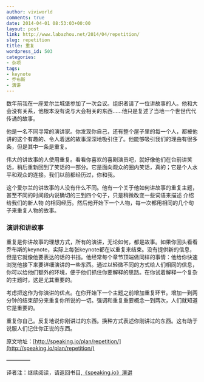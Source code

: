 ```yaml
---
author: viviworld
comments: true
date: 2014-04-01 08:53:03+00:00
layout: post
link: http://www.labazhou.net/2014/04/repetition/
slug: repetition
title: 重复
wordpress_id: 503
categories:
- 杂项
tags:
- keynote
- 乔布斯
- 演讲
---
```


数年前我在一座爱尔兰城堡参加了一次会议。组织者请了一位讲故事的人。他和大会没有关系，他根本没有说与大会相关的东西……他只是复述了当地一个世世代代传诵的故事。

他是一名不同寻常的演讲家。你发现你自己，还有整个屋子里的每一个人，都被他讲的这个有趣的、令人着迷的故事深深地吸引住了。他能够吸引我们的理由有很多条，但是其中一条是重复。

伟大的讲故事的人使用重复。看看你喜欢的喜剧演员吧，就好像他们在台前讲笑话，稍后重新回到了笑话的一部分。它是面向观众的圈内笑话，真的；它是个人水平和观众的连接。我们以前都经历过，你和我。

这个爱尔兰的讲故事的人没有什么不同。他有一个关于他如何讲故事的重复主题，甚至不同的时间段内说确切的三到四个句子，只是稍微改变一些词语来描述 介绍给我们的新人物 的相同经历。然后他开始下一个人物，每一次都用相同的几个句子来重复人物的故事。


### 演讲和讲故事


重复是你讲故事的理想方式，所有的演讲，无论如何，都是故事。如果你回头看看乔布斯的keynote，实际上每张keynote都在以重复来结束。没有提供新的信息，但是它就像他要表达的话的书挡。他经常每个章节顶端做同样的事情：他给你快速浏览他接下来要详细演讲的一些东西。通过以轻微不同的方式给人们相同的信息，你可以给他们额外的环境，便于他们抓住你要解释的思路。在你试着解释一个复杂的主题时，这是尤其重要的。

考虑把这作为你演讲的优点。在你开始下一个主题之前增加重复环节。增加一到两分钟的结束部分来重复你所说的一切。强调和重复重要概念一到两次，人们就知道它是重要的。

重复你自己。反复地说你刚讲过的东西。换种方式表述你刚讲过的东西。这有助于说服人们记住你正说的东西。

原文地址：[http://speaking.io/plan/repetition/](http://speaking.io/plan/repetition/)

————–

译者注：继续阅读，请返回书目,[《speaking.io》演讲](http://www.labazhou.net/speaking/)
